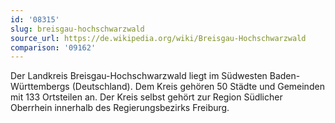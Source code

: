 ```yaml
---
id: '08315'
slug: breisgau-hochschwarzwald
source_url: https://de.wikipedia.org/wiki/Breisgau-Hochschwarzwald
comparison: '09162'
---
```


Der Landkreis Breisgau-Hochschwarzwald liegt im Südwesten Baden-Württembergs (Deutschland). Dem Kreis gehören 50 Städte und Gemeinden mit 133 Ortsteilen an. Der Kreis selbst gehört zur Region Südlicher Oberrhein innerhalb des Regierungsbezirks Freiburg.
